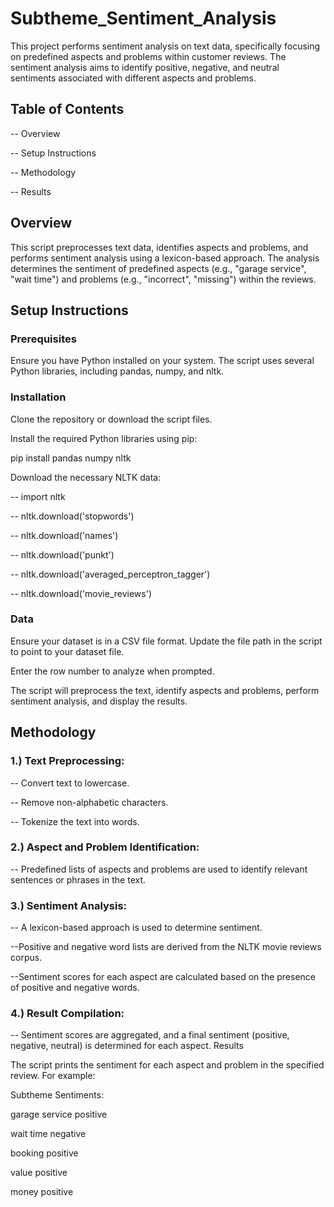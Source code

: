 # Subtheme_Sentiment_Analysis


This project performs sentiment analysis on text data, specifically focusing on predefined aspects and problems within customer reviews. The sentiment analysis aims to identify positive, negative, and neutral sentiments associated with different aspects and problems.

## Table of Contents

-- Overview

-- Setup Instructions

-- Methodology

-- Results


## Overview

This script preprocesses text data, identifies aspects and problems, and performs sentiment analysis using a lexicon-based approach. The analysis determines the sentiment of predefined aspects (e.g., "garage service", "wait time") and problems (e.g., "incorrect", "missing") within the reviews.

## Setup Instructions

### Prerequisites

Ensure you have Python installed on your system. The script uses several Python libraries, including pandas, numpy, and nltk.

### Installation

Clone the repository or download the script files.

Install the required Python libraries using pip:

pip install pandas numpy nltk

Download the necessary NLTK data:


-- import nltk

-- nltk.download('stopwords')

-- nltk.download('names')

-- nltk.download('punkt')

-- nltk.download('averaged_perceptron_tagger')

-- nltk.download('movie_reviews')


### Data

Ensure your dataset is in a CSV file format. Update the file path in the script to point to your dataset file.

Enter the row number to analyze when prompted.

The script will preprocess the text, identify aspects and problems, perform sentiment analysis, and display the results.

## Methodology

### 1.) Text Preprocessing:

-- Convert text to lowercase.

-- Remove non-alphabetic characters.

-- Tokenize the text into words.

### 2.) Aspect and Problem Identification:

-- Predefined lists of aspects and problems are used to identify relevant sentences or phrases in the text.

### 3.) Sentiment Analysis:

-- A lexicon-based approach is used to determine sentiment.

--Positive and negative word lists are derived from the NLTK movie reviews corpus.

--Sentiment scores for each aspect are calculated based on the presence of positive and negative words.

### 4.) Result Compilation:

-- Sentiment scores are aggregated, and a final sentiment (positive, negative, neutral) is determined for each aspect.
Results

The script prints the sentiment for each aspect and problem in the specified review. For example:

Subtheme Sentiments:

garage service positive

wait time negative

booking positive

value positive

money positive
